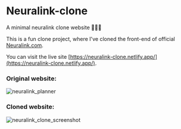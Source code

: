 # Neuralink-clone
A minimal neuralink clone website 🔨🧠✨

This is a fun clone project, where I've cloned the front-end of official [Neuralink.com](https://neuralink.com/).

You can visit the live site [https://neuralink-clone.netlify.app/](https://neuralink-clone.netlify.app/).
### Original website: 
![neuralink_planner](https://user-images.githubusercontent.com/64256342/146651600-7e0f3402-3739-4abb-8252-f4e228663c5f.png)
### Cloned website:
![neuralink_clone_screenshot](https://user-images.githubusercontent.com/64256342/146651601-64da4815-24d9-4de3-b599-66d18b78bad7.png)

